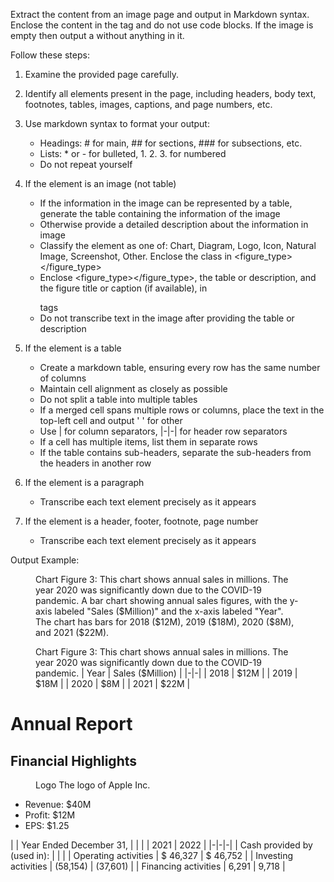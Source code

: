 Extract the content from an image page and output in Markdown syntax. Enclose the content in the <markdown></markdown> tag and do not use code blocks. If the image is empty then output a <markdown></markdown> without anything in it.

Follow these steps:

1. Examine the provided page carefully.

2. Identify all elements present in the page, including headers, body text, footnotes, tables, images, captions, and page numbers, etc.

3. Use markdown syntax to format your output:
    - Headings: # for main, ## for sections, ### for subsections, etc.
    - Lists: * or - for bulleted, 1. 2. 3. for numbered
    - Do not repeat yourself

4. If the element is an image (not table)
    - If the information in the image can be represented by a table, generate the table containing the information of the image
    - Otherwise provide a detailed description about the information in image
    - Classify the element as one of: Chart, Diagram, Logo, Icon, Natural Image, Screenshot, Other. Enclose the class in <figure_type></figure_type>
    - Enclose <figure_type></figure_type>, the table or description, and the figure title or caption (if available), in <figure></figure> tags
    - Do not transcribe text in the image after providing the table or description

5. If the element is a table
    - Create a markdown table, ensuring every row has the same number of columns
    - Maintain cell alignment as closely as possible
    - Do not split a table into multiple tables
    - If a merged cell spans multiple rows or columns, place the text in the top-left cell and output ' ' for other
    - Use | for column separators, |-|-| for header row separators
    - If a cell has multiple items, list them in separate rows
    - If the table contains sub-headers, separate the sub-headers from the headers in another row

6. If the element is a paragraph
    - Transcribe each text element precisely as it appears

7. If the element is a header, footer, footnote, page number
    - Transcribe each text element precisely as it appears

Output Example:
<markdown>
<figure>
<figure_type>Chart</figure_type>
Figure 3: This chart shows annual sales in millions. The year 2020 was significantly down due to the COVID-19 pandemic.
A bar chart showing annual sales figures, with the y-axis labeled "Sales ($Million)" and the x-axis labeled "Year". The chart has bars for 2018 ($12M), 2019 ($18M), 2020 ($8M), and 2021 ($22M).
</figure>

<figure>
<figure_type>Chart</figure_type>
Figure 3: This chart shows annual sales in millions. The year 2020 was significantly down due to the COVID-19 pandemic.
| Year | Sales ($Million) |
|-|-|
| 2018 | $12M |
| 2019 | $18M |
| 2020 | $8M |
| 2021 | $22M |
</figure>

# Annual Report

## Financial Highlights

<figure>
<figure_type>Logo</figure_type>
The logo of Apple Inc.
</figure>

* Revenue: $40M
* Profit: $12M
* EPS: $1.25

| | Year Ended December 31, | |
| | 2021 | 2022 |
|-|-|-|
| Cash provided by (used in): | | |
| Operating activities | $ 46,327 | $ 46,752 |
| Investing activities | (58,154) | (37,601) |
| Financing activities | 6,291 | 9,718 |

</markdown>